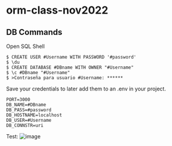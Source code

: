 # orm-class-nov2022

## DB Commands

Open SQL Shell
```
$ CREATE USER #Username WITH PASSWORD '#password'
$ \du
$ CREATE DATABASE #DBname WITH OWNER "#Username"
$ \c #DBname "#Username"
$ >Contraseña para usuario #Username: ******
```
Save your credentials to later add them to an .env in your project.

```
PORT=3000
DB_NAME=#DBname  
DB_PASS=#password 
DB_HOSTNAME=localhost
DB_USER=#Username
DB_CONNSTR=uri
```

Test:
![image](https://user-images.githubusercontent.com/113385187/205352095-3a7cf421-b72c-4efb-b7b5-09d9f0a30133.png)
